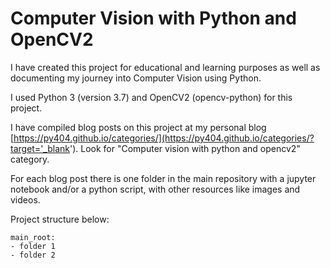 # Computer Vision with Python and OpenCV2
I have created this project for educational and learning purposes as well as documenting my journey into Computer Vision using Python.

I used Python 3 (version 3.7) and OpenCV2 (opencv-python) for this project.

I have compiled blog posts on this project at my personal blog [https://py404.github.io/categories/](https://py404.github.io/categories/?target='_blank'). Look for "Computer vision with python and opencv2" category.

For each blog post there is one folder in the main repository with a jupyter notebook and/or a python script, with other resources like images and videos.

Project structure below:

    main_root:
    - folder 1
    - folder 2
